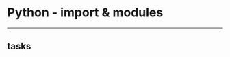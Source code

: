 # Python - import & modules

----------------------------------------------------------------

## tasks
